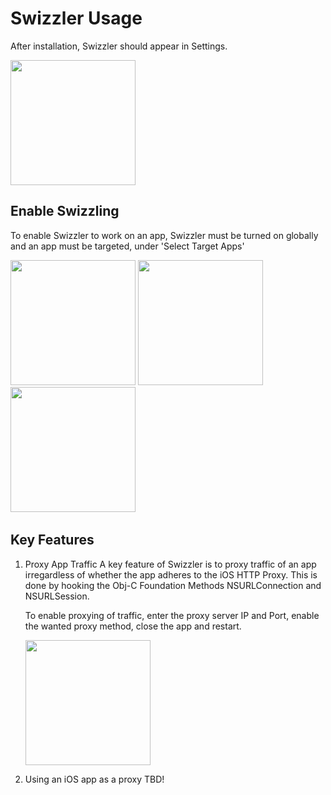 # Swizzler Usage

After installation, Swizzler should appear in Settings.

<img src="https://github.com/vtky/Swizzler/blob/master/docs/Settings_Menu.png" width="200"/>


## Enable Swizzling

To enable Swizzler to work on an app, Swizzler must be turned on globally and an app must be targeted, under 'Select Target Apps'

<tr><td><img src="https://github.com/vtky/Swizzler/blob/master/docs/Swizzler_Main.png" width="200"/></td><td>&nbsp;<img src="https://github.com/vtky/Swizzler/blob/master/docs/Swizzler_Targeting_1.png" width="200"/>&nbsp;</td><td>&nbsp;<img src="https://github.com/vtky/Swizzler/blob/master/docs/Swizzler_Targeting_2.png" width="200"/>&nbsp;</td></tr>


## Key Features

1. Proxy App Traffic
   A key feature of Swizzler is to proxy traffic of an app irregardless of whether the app adheres to the iOS HTTP Proxy. This is done by hooking the Obj-C Foundation Methods NSURLConnection and NSURLSession.

   To enable proxying of traffic, enter the proxy server IP and Port, enable the wanted proxy method, close the app and restart.

   <img src="https://github.com/vtky/Swizzler/blob/master/docs/Foundation_Proxy.png" width="200"/>


2. Using an iOS app as a proxy
   TBD!